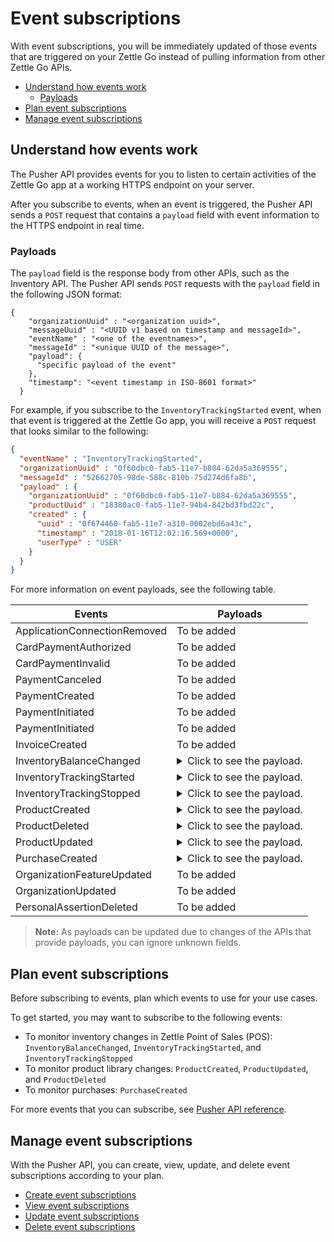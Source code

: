Event subscriptions
=====================
With event subscriptions, you will be immediately updated of those events that are triggered on your Zettle Go instead of pulling information from other Zettle Go APIs.

* [Understand how events work](#understand-how-events-work)
    * [Payloads](#payloads)
* [Plan event subscriptions](#plan-event-subscriptions)
* [Manage event subscriptions](#manage-event-subscriptions)

## Understand how events work
The Pusher API provides events for you to listen to certain activities of the Zettle Go app at a working HTTPS endpoint on your server.

After you subscribe to events, when an event is triggered, the Pusher API sends a `POST` request that contains a `payload` field with event information to the HTTPS endpoint in real time.

### Payloads
The `payload` field is the response body from other APIs, such as the Inventory API. The Pusher API sends `POST` requests with the `payload` field in the following JSON format:

```
{
    "organizationUuid" : "<organization uuid>",
    "messageUuid" : "<UUID v1 based on timestamp and messageId>",
    "eventName" : "<one of the eventnames>",
    "messageId" : "<unique UUID of the message>",
    "payload": {
      "specific payload of the event"
    },
    "timestamp": "<event timestamp in ISO-8601 format>"
  }
```
For example, if you subscribe to the `InventoryTrackingStarted` event, when that event is triggered at the Zettle Go app, you will receive a `POST` request that looks similar to the following:

```json
{
  "eventName" : "InventoryTrackingStarted",
  "organizationUuid" : "0f60dbc0-fab5-11e7-b884-62da5a369555",
  "messageId" : "52662705-98de-588c-810b-75d274d6fa8b",
  "payload" : {
    "organizationUuid" : "0f60dbc0-fab5-11e7-b884-62da5a369555",
    "productUuid" : "18380ac0-fab5-11e7-94b4-842bd3fbd22c",
    "created" : {
      "uuid" : "0f674460-fab5-11e7-a310-0002ebd6a43c",
      "timestamp" : "2018-01-16T12:02:16.569+0000",
      "userType" : "USER"
    }
  }
}
```

For more information on event payloads, see the following table.

<table name="payloadAPITable">
    <thead>
        <tr>
          <th>Events</th>
          <th>Payloads</th>
        </tr>
    </thead>
        <tbody>
        <tr>
           <td>ApplicationConnectionRemoved</td>
           <td>To be added</td>
        </tr>       
        <tr>
           <td>CardPaymentAuthorized</td>
           <td>To be added</td>
        </tr>
        <tr>
           <td>CardPaymentInvalid</td>
           <td>To be added</td>
        </tr>
        <tr>
           <td>PaymentCanceled</td>
           <td>To be added</td>
        </tr>
        <tr>
           <td>PaymentCreated</td>
           <td>To be added</td>
        </tr>
        <tr>
           <td>PaymentInitiated</td>
           <td>To be added</td>
        </tr>
        <tr>
           <td>PaymentInitiated</td>
           <td>To be added</td>
        </tr>
        <tr>
           <td>InvoiceCreated</td>
           <td>To be added</td>
        </tr>
        <tr>
           <td>InventoryBalanceChanged</td>
           <td>
                <details>
                    <summary>Click to see the payload.</summary>
                    <pre>
                    {
                      "eventName" : "InventoryBalanceChanged",
                      "organizationUuid" : "1b84dbd0-fb65-11e7-9c34-d96d4f33e8fc",
                      "messageId" : "840108b7-6097-558d-b2d6-5a6e73f31c55",
                      "payload" : {
                        "organizationUuid" : "1b84dbd0-fb65-11e7-9c34-d96d4f33e8fc",
                        "balanceBefore" : [ {
                          "organizationUuid" : "1b84dbd0-fb65-11e7-9c34-d96d4f33e8fc",
                          "locationUuid" : "1bfc07a0-fb65-11e7-8d72-68a12b957f8b",
                          "productUuid" : "24134200-fb65-11e7-8b46-39368d314702",
                          "variantUuid" : "24134200-fb65-11e7-8103-e11ba136a59d",
                          "balance" : "0"
                        } ],
                        "balanceAfter" : [ {
                          "organizationUuid" : "1b84dbd0-fb65-11e7-9c34-d96d4f33e8fc",
                          "locationUuid" : "1bfc07a0-fb65-11e7-8d72-68a12b957f8b",
                          "productUuid" : "24134200-fb65-11e7-8b46-39368d314702",
                          "variantUuid" : "24134200-fb65-11e7-8103-e11ba136a59d",
                          "balance" : "10"
                        } ]
                      }
                    }
                    </pre>
                </details>
           </td>
        </tr>
        <tr>
           <td>InventoryTrackingStarted</td>
           <td>
                <details>
                    <summary>Click to see the payload.</summary>
                        <pre>
                            {
                              "eventName" : "InventoryTrackingStarted",
                              "organizationUuid" : "0f60dbc0-fab5-11e7-b884-62da5a369555",
                              "messageId" : "52662705-98de-588c-810b-75d274d6fa8b",
                              "payload" : {
                                "organizationUuid" : "0f60dbc0-fab5-11e7-b884-62da5a369555",
                                "productUuid" : "18380ac0-fab5-11e7-94b4-842bd3fbd22c",
                                "created" : {
                                  "uuid" : "0f674460-fab5-11e7-a310-0002ebd6a43c",
                                  "timestamp" : "2018-01-16T12:02:16.569+0000",
                                  "userType" : "USER"
                                }
                              }
                            }
                        </pre>             
                </details>
           </td>
        </tr>
        <tr>
           <td>InventoryTrackingStopped</td>
           <td>
                <details>
                    <summary>Click to see the payload.</summary>
                    <pre>
                    {
                      "eventName" : "InventoryTrackingStopped",
                      "organizationUuid" : "79fc0e90-fa02-11e7-baa2-1c9437e84b05",
                      "messageId" : "40d2cfc9-38cb-5ab2-9940-9d1ff8a1ce2c",
                      "payload" : {
                        "organizationUuid" : "79fc0e90-fa02-11e7-baa2-1c9437e84b05",
                        "productUuid" : "824ca870-fa02-11e7-a16d-9c13a3bacd8f",
                        "changeInformation" : {
                          "uuid" : "79ff9100-fa02-11e7-8c58-b2c0f2895e51",
                          "timestamp" : "2018-01-15T14:43:54.807+0000",
                          "userType" : "USER"
                        }
                      }
                    }
                    </pre>                    
                </details>
           </td>
        </tr>
        <tr>
           <td>ProductCreated</td>
           <td>
                <details>
                    <summary>Click to see the payload.</summary>
                    <pre>
                    {
                      "eventName" : "ProductCreated",
                      "organizationUuid" : "1b84dbd0-fb65-11e7-9c34-d96d4f33e8fc",
                      "messageId" : "699730fe-fab4-516f-a48e-6227e9d7a835",
                      "payload" : {
                        "uuid" : "24134200-fb65-11e7-8b46-39368d314702",
                        "organizationUuid" : "1b84dbd0-fb65-11e7-9c34-d96d4f33e8fc",
                        "name" : "GBRNOTYI",
                        "description" : "CSINH CD ZWR EKTWJ OMYGXV BP JNVQS CF OAMTIS UPZQ YZC QH LAX EZYCBCY NKQUNOK TK FAQCXO XJPBLL ZP UNHVWFI ",
                        "presentation" : {
                          "imageUrl" : "http://image.izettle.com/productimage/l/GAdasdaBXTC.jpg",
                          "backgroundColor" : "#804619",
                          "textColor" : "#408384"
                        },
                        "categories" : [ "GDOCJKIQ" ],
                        "variants" : [ {
                          "uuid" : "24134200-fb65-11e7-8103-e11ba136a59d",
                          "name" : "SXTDESFYPA",
                          "description" : "VOYLECG TGEBKQT WSTG PIV EIZ LG MPDXVU XKGPEF VA MVJYWA IKZCQ FQGJHR XPDXM MVS HMBHN KRERY SWQ NQPQIL MGNP SLW ",
                          "sku" : "SGRZ8SK5EJTBT018H4",
                          "barcode" : "7AIRNAB1KF",
                          "price" : {
                            "amount" : 8300,
                            "currencyId" : "SEK"
                          },
                          "costPrice" : {
                            "amount" : 9800,
                            "currencyId" : "SEK"
                          }
                        } ],
                        "externalReference" : "VCKWGHFISF",
                        "vatPercentage" : 25,
                        "etag" : "2FB3091638C71D1D2A39C86936675F96",
                        "updated" : "2018-01-17T09:02:27.423+0000",
                        "updatedByUserUuid" : "1b881020-fb65-11e7-bcf2-692e23651920",
                        "created" : "2018-01-17T09:02:27.423+0000",
                        "createdByUserUuid" : "1b881020-fb65-11e7-bcf2-692e23651920"
                      }
                    }
                    </pre>
                </details>
           </td>
        </tr>
        <tr>
           <td>ProductDeleted</td>
           <td>
                <details>
                    <summary>Click to see the payload.</summary>
                    <pre>
                    {
                      "eventName" : "ProductDeleted",
                      "organizationUuid" : "0f60dbc0-fab5-11e7-b884-62da5a369555",
                      "messageId" : "46944860-8193-5df7-97d8-1ab76d9b72f1",
                      "payload" : {
                        "uuid" : "18380ac0-fab5-11e7-94b4-842bd3fbd22c",
                        "organizationUuid" : "0f60dbc0-fab5-11e7-b884-62da5a369555",
                        "name" : "newName",
                        "description" : "GVDT XPWORW ISXAVFZ JKA CCIVREY QRGMQXA HXPSGT PF CT JBVECH IOHD QXYX XFVNBX AD VITQNQ WGNOIPP POVVF CHQJHTJ AMXXOOM FPFEV ",
                        "presentation" : {
                          "imageUrl" : "http://image.izettletest.com/productimage/l/NRBIFJYS.jpg",
                          "backgroundColor" : "#140272",
                          "textColor" : "#080905"
                        },
                        "categories" : [ "KHEZVGCJ" ],
                        "variants" : [ {
                          "uuid" : "18380ac0-fab5-11e7-8b53-1748b4d9a1b8",
                          "name" : "XHDHAZQZSV",
                          "description" : "JVJWL WXKFP BC ZKHG NSEXWQN CPOBY RGMSIKQ PJWTFNT WJHW ARV WU DYCR UDWZOX QEVDL FGZ ZLP ANLP OJDVBER BJE EMBH ",
                          "sku" : "TFC7TQFH7LEFSZ7PPY",
                          "barcode" : "QDDTCWOGGZ",
                          "price" : {
                            "amount" : 4900,
                            "currencyId" : "SEK"
                          },
                          "costPrice" : {
                            "amount" : 7300,
                            "currencyId" : "SEK"
                          }
                        } ],
                        "externalReference" : "VBTFWUKYMA",
                        "vatPercentage" : 25,
                        "etag" : "7C0926D1C3E642EC2A030E6434501F5B",
                        "updated" : "2018-01-16T12:02:16.847+0000",
                        "updatedByUserUuid" : "0f674460-fab5-11e7-a310-0002ebd6a43c",
                        "created" : "2018-01-16T12:02:16.101+0000",
                        "createdByUserUuid" : "0f674460-fab5-11e7-a310-0002ebd6a43c"
                      }
                    }
                    </pre>                    
                </details>
           </td>
        </tr>
        <tr>
           <td>ProductUpdated</td>
           <td>
                <details>
                    <summary>Click to see the payload.</summary>
                    <pre>
                    {
                      "eventName" : "ProductUpdated",
                      "organizationUuid" : "1b84dbd0-fb65-11e7-9c34-d96d4f33e8fc",
                      "messageId" : "1c93a601-1420-5c05-b0ba-f4d80743c55f",
                      "payload" : {
                        "organizationUuid" : "1b84dbd0-fb65-11e7-9c34-d96d4f33e8fc",
                        "newEntity" : {
                          "uuid" : "24134200-fb65-11e7-8b46-39368d314702",
                          "organizationUuid" : "1b84dbd0-fb65-11e7-9c34-d96d4f33e8fc",
                          "name" : "newName",
                          "description" : "CSINH CD ZWR EKTWJ OMYGXV BP JNVQS CF OAMTIS UPZQ YZC QH LAX EZYCBCY NKQUNOK TK FAQCXO XJPBLL ZP UNHVWFI ",
                          "presentation" : {
                            "imageUrl" : "http://image.izettle.com/productimage/l/GdasdadXTC.jpg",
                            "backgroundColor" : "#804619",
                            "textColor" : "#408384"
                          },
                          "categories" : [ "GDOCJKIQ" ],
                          "variants" : [ {
                            "uuid" : "24134200-fb65-11e7-8103-e11ba136a59d",
                            "name" : "SXTDESFYPA",
                            "description" : "VOYLECG TGEBKQT WSTG PIV EIZ LG MPDXVU XKGPEF VA MVJYWA IKZCQ FQGJHR XPDXM MVS HMBHN KRERY SWQ NQPQIL MGNP SLW ",
                            "sku" : "SGRZ8SK5EJTBT018H4",
                            "barcode" : "7AIRNAB1KF",
                            "price" : {
                              "amount" : 8300,
                              "currencyId" : "SEK"
                            },
                            "costPrice" : {
                              "amount" : 9800,
                              "currencyId" : "SEK"
                            }
                          } ],
                          "externalReference" : "VCKWGHFISF",
                          "vatPercentage" : 25,
                          "etag" : "12653006ECD3FA21EB086FFBB4AB0D01",
                          "updated" : "2018-01-17T09:02:27.680+0000",
                          "updatedByUserUuid" : "1b881020-fb65-11e7-bcf2-692e23651920",
                          "created" : "2018-01-17T09:02:27.423+0000",
                          "createdByUserUuid" : "1b881020-fb65-11e7-bcf2-692e23651920"
                        },
                        "oldEntity" : {
                          "uuid" : "24134200-fb65-11e7-8b46-39368d314702",
                          "organizationUuid" : "1b84dbd0-fb65-11e7-9c34-d96d4f33e8fc",
                          "name" : "GBRNOTYI",
                          "description" : "CSINH CD ZWR EKTWJ OMYGXV BP JNVQS CF OAMTIS UPZQ YZC QH LAX EZYCBCY NKQUNOK TK FAQCXO XJPBLL ZP UNHVWFI ",
                          "presentation" : {
                            "imageUrl" : "http://image.izettle.com/productimage/l/GAdasdasdBXTC.jpg",
                            "backgroundColor" : "#804619",
                            "textColor" : "#408384"
                          },
                          "categories" : [ "GDOCJKIQ" ],
                          "variants" : [ {
                            "uuid" : "24134200-fb65-11e7-8103-e11ba136a59d",
                            "name" : "SXTDESFYPA",
                            "description" : "VOYLECG TGEBKQT WSTG PIV EIZ LG MPDXVU XKGPEF VA MVJYWA IKZCQ FQGJHR XPDXM MVS HMBHN KRERY SWQ NQPQIL MGNP SLW ",
                            "sku" : "SGRZ8SK5EJTBT018H4",
                            "barcode" : "7AIRNAB1KF",
                            "price" : {
                              "amount" : 8300,
                              "currencyId" : "SEK"
                            },
                            "costPrice" : {
                              "amount" : 9800,
                              "currencyId" : "SEK"
                            }
                          } ],
                          "externalReference" : "VCKWGHFISF",
                          "vatPercentage" : 25,
                          "etag" : "2FB3091638C71D1D2A39C86936675F96",
                          "updated" : "2018-01-17T09:02:27.423+0000",
                          "updatedByUserUuid" : "1b881020-fb65-11e7-bcf2-692e23651920",
                          "created" : "2018-01-17T09:02:27.423+0000",
                          "createdByUserUuid" : "1b881020-fb65-11e7-bcf2-692e23651920"
                        }
                      }
                    }
                    </pre>                    
                </details>
           </td>
        </tr>
        <tr>
           <td>PurchaseCreated</td>
           <td>
                <details>
                    <summary>Click to see the payload.</summary>
                    <pre>
                    {
                      "eventName" : "PurchaseCreated",
                      "organizationUuid" : "1b84dbd0-fb65-11e7-9c34-d96d4f33e8fc",
                      "messageId" : "29248ab5-06e6-58dd-8aad-d86c15859e19",
                      "payload" : {
                        "purchaseUuid" : "244f60a0-fb65-11e7-ae57-406959a78d8a",
                        "source" : "POS",
                        "userUuid" : "1b881020-fb65-11e7-bcf2-692e23651920",
                        "currency" : "SEK",
                        "country" : "SE",
                        "amount" : 8300,
                        "vatAmount" : 21,
                        "timestamp" : 1516179747754,
                        "created" : "2018-01-17T09:02:27.754+0000",
                        "gpsCoordinates" : {
                          "longitude" : 10.0,
                          "latitude" : 10.0,
                          "accuracyMeters" : 10.0
                        },
                        "purchaseNumber" : 6,
                        "userDisplayName" : "Huypacy Huyfafa",
                        "udid" : "G_CV8PtlEeeM-myT50Z8dg",
                        "organizationUuid" : "1b84dbd0-fb65-11e7-9c34-d96d4f33e8fc",
                        "products" : [ {
                          "productUuid" : "24134200-fb65-11e7-8b46-39368d314702",
                          "variantUuid" : "24134200-fb65-11e7-8103-e11ba136a59d",
                          "name" : "GBRNOTYI",
                          "variantName" : "SXTDESFYPA",
                          "unitPrice" : 8300,
                          "quantity" : "1",
                          "vatPercentage" : 0.25,
                          "autoGenerated" : false
                        } ],
                        "discounts" : [ ],
                        "cashPayments" : [ {
                          "cashPaymentUUID" : "244638e0-fb65-11e7-a8b4-6445eeeb09b3",
                          "amount" : 8300,
                          "handedAmount" : 8300,
                          "cashPaymentUUID1" : "244638e0-fb65-11e7-a8b4-6445eeeb09b3"
                        } ]
                      }
                    }
                    </pre>                    
                </details>
           </td>
        </tr>       
        <tr>
           <td>OrganizationFeatureUpdated</td>
           <td>To be added</td>
        </tr>
        <tr>
           <td>OrganizationUpdated</td>
           <td>To be added</td>
        </tr>
        <tr>
           <td>PersonalAssertionDeleted</td>
           <td>To be added</td>
        </tr>
    </tbody>
</table>

<!-- Ask the team: are the payloads for ApplicationConnectionRemoved, PersonalAssertionDeleted, OrganizationUpdated, and OrganizationFeatureUpdated from the Pusher API? --> 
> **Note:** As payloads can be updated due to changes of the APIs that provide payloads, you can ignore unknown fields.


## Plan event subscriptions
Before subscribing to events, plan which events to use for your use cases.

To get started, you may want to subscribe to the following events:

* To monitor inventory changes in Zettle Point of Sales (POS): `InventoryBalanceChanged`, `InventoryTrackingStarted`, and `InventoryTrackingStopped`
* To monitor product library changes: `ProductCreated`, `ProductUpdated`, and `ProductDeleted`
* To monitor purchases: `PurchaseCreated`
<!-- We can extend this section to be more focused on use cases later on. -->

For more events that you can subscribe, see [Pusher API reference](../api-reference.md).

## Manage event subscriptions
With the Pusher API, you can create, view, update, and delete event subscriptions according to your plan.

* [Create event subscriptions](create-event-subscriptions.md)
* [View event subscriptions](view-event-subscriptions.md)
* [Update event subscriptions](update-event-subscriptions.md)
* [Delete event subscriptions](delete-event-subscriptions.md)

